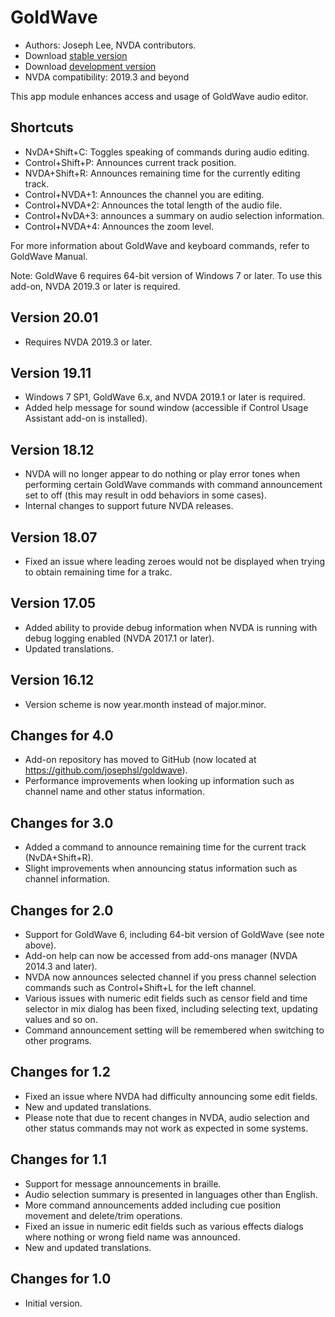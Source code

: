 # GoldWave #

* Authors: Joseph Lee, NVDA contributors.
* Download [stable version][1]
* Download [development version][2]
* NVDA compatibility: 2019.3 and beyond

This app module enhances access and usage of GoldWave audio editor.

## Shortcuts ##

* NvDA+Shift+C: Toggles speaking of commands during audio editing.
* Control+Shift+P: Announces current track position.
* NVDA+Shift+R: Announces remaining time for the currently editing track.
* Control+NVDA+1: Announces the channel you are editing.
* Control+NVDA+2: Announces the total length of the audio file.
* Control+NvDA+3: announces a summary on audio selection information.
* Control+NVDA+4: Announces the zoom level.

For more information about GoldWave and keyboard commands, refer to GoldWave Manual.

Note: GoldWave 6 requires 64-bit version of Windows 7 or later. To use this add-on, NVDA 2019.3 or later is required.

## Version 20.01

* Requires NVDA 2019.3 or later.

## Version 19.11

* Windows 7 SP1, GoldWave 6.x, and NVDA 2019.1 or later is required.
* Added help message for sound window (accessible if Control Usage Assistant add-on is installed).

## Version 18.12

* NVDA will no longer appear to do nothing or play error tones when performing certain GoldWave commands with command announcement set to off (this may result in odd behaviors in some cases).
* Internal changes to support future NVDA releases.

## Version 18.07

* Fixed an issue where leading zeroes would not be displayed when trying to obtain remaining time for a trakc.

## Version 17.05

* Added ability to provide debug information when NVDA is running with debug logging enabled (NVDA 2017.1 or later).
* Updated translations.

## Version 16.12

* Version scheme is now year.month instead of major.minor.

## Changes for 4.0

* Add-on repository has moved to GitHub (now located at https://github.com/josephsl/goldwave).
* Performance improvements when looking up information such as channel name and other status information.

## Changes for 3.0

* Added a command to announce remaining time for the current track (NvDA+Shift+R).
* Slight improvements when announcing status information such as channel information.

## Changes for 2.0

* Support for GoldWave 6, including 64-bit version of GoldWave (see note above).
* Add-on help can now be accessed from add-ons manager (NVDA 2014.3 and later).
* NVDA now announces selected channel if you press channel selection commands such as Control+Shift+L for the left channel.
* Various issues with numeric edit fields such as censor field and time selector in mix dialog has been fixed, including selecting text, updating values and so on.
* Command announcement setting will be remembered when switching to other programs.

## Changes for 1.2

* Fixed an issue where NVDA had difficulty announcing some edit fields.
* New and updated translations.
* Please note that due to recent changes in NVDA, audio selection and other status commands may not work as expected in some systems.

## Changes for 1.1

* Support for message announcements in braille.
* Audio selection summary is presented in languages other than English.
* More command announcements added including cue position movement and delete/trim operations.
* Fixed an issue in numeric edit fields such as various effects dialogs where nothing or wrong field name was announced.
* New and updated translations.

## Changes for 1.0

* Initial version.

[1]: http://addons.nvda-project.org/files/get.php?file=gwv

[2]: http://addons.nvda-project.org/files/get.php?file=gwv-dev
